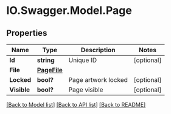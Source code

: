 # IO.Swagger.Model.Page
## Properties

Name | Type | Description | Notes
------------ | ------------- | ------------- | -------------
**Id** | **string** | Unique ID | [optional] 
**File** | [**PageFile**](PageFile.md) |  | 
**Locked** | **bool?** | Page artwork locked | [optional] 
**Visible** | **bool?** | Page visible | [optional] 

[[Back to Model list]](../README.md#documentation-for-models) [[Back to API list]](../README.md#documentation-for-api-endpoints) [[Back to README]](../README.md)

